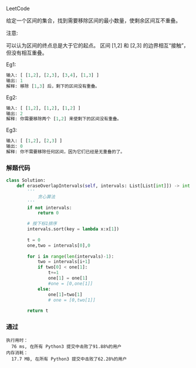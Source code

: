 LeetCode


给定一个区间的集合，找到需要移除区间的最小数量，使剩余区间互不重叠。

注意:

可以认为区间的终点总是大于它的起点。
区间 [1,2] 和 [2,3] 的边界相互“接触”，但没有相互重叠。

Eg1:
```python
输入: [ [1,2], [2,3], [3,4], [1,3] ]
输出: 1
解释: 移除 [1,3] 后，剩下的区间没有重叠。
```
Eg2:
```python
输入: [ [1,2], [1,2], [1,2] ]
输出: 2
解释: 你需要移除两个 [1,2] 来使剩下的区间没有重叠。
```
Eg3:
```python
输入: [ [1,2], [2,3] ]
输出: 0
解释: 你不需要移除任何区间，因为它们已经是无重叠的了。
```


### 解题代码
```python
class Solution:
    def eraseOverlapIntervals(self, intervals: List[List[int]]) -> int:
        '''
            贪心算法
        '''
        if not intervals:
            return 0

        # 按下标1排序
        intervals.sort(key = lambda x:x[1])
        
        t = 0
        one,two = intervals[0],0
        
        for i in range(len(intervals)-1):
            two = intervals[i+1]
            if two[0] < one[1]:
                t+=1
                one[1] = one[1]
                #one = [0,one[1]]
            else:
                one[1]=two[1]
                # one = [0,two[1]]
           
        return t
```                
### 通过
```
执行用时：
  76 ms, 在所有 Python3 提交中击败了91.88%的用户
内存消耗：
  17.7 MB, 在所有 Python3 提交中击败了62.28%的用户
```
       
